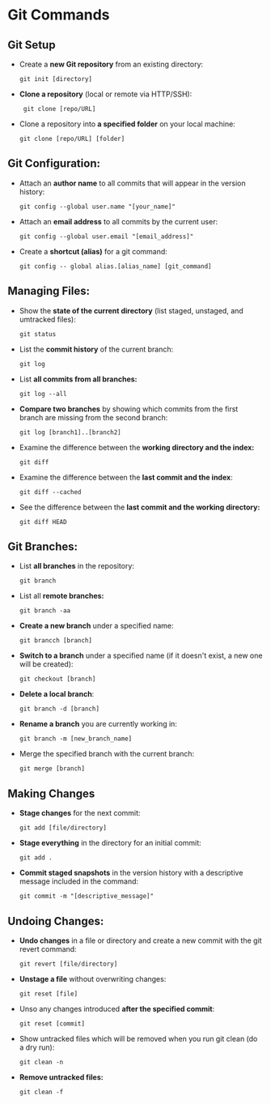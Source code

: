 # Git Commands

## Git Setup
* Create a <b>new Git repository</b> from an existing directory:

  ```
  git init [directory]
  ```
 * <b>Clone a repository</b> (local or remote via HTTP/SSH):
 
    ```
     git clone [repo/URL]
    ```
 * Clone a repository into <b>a specified folder</b> on your local machine:
 
   ```
   git clone [repo/URL] [folder]
   ```
   
## Git Configuration:
* Attach an <b>author name</b> to all commits that will appear in the version history:
  
  ```
  git config --global user.name "[your_name]"
  ```
* Attach an <b>email address</b> to all commits by the current user:

  ```
  git config --global user.email "[email_address]"
  ```
  
* Create a <b>shortcut (alias)</b> for a git command:

  ```
  git config -- global alias.[alias_name] [git_command]
  ```
  
## Managing Files:
* Show the **state of the current directory** (list staged, unstaged, and umtracked files):

  ```
  git status
  ```
* List the **commit history** of the current branch:

  ```
  git log
  ```
* List **all commits from all branches:**

  ```
  git log --all
  ```
* **Compare two branches** by showing which commits from the first branch are missing from the second branch:

  ```
  git log [branch1]..[branch2]
  ```
* Examine the difference between the **working directory and the index:**

  ```
  git diff
  ```
* Examine the difference between the **last commit and the index**:

  ```
  git diff --cached
  ```
* See the difference between the **last commit and the working directory:**

  ```
  git diff HEAD
  ```

## Git Branches:
* List **all branches** in the repository:

  ```
  git branch
  ```
* List all **remote branches:**

  ```
  git branch -aa
  ```
* **Create a new branch** under a specified name:

  ```
  git brancch [branch]
  ```
* **Switch to a branch** under a specified name (if it doesn't exist, a new one will be created):

  ```
  git checkout [branch]
  ```
* **Delete a local branch**:

  ```
  git branch -d [branch]
  ```
* **Rename a branch** you are currently working in:  

  ```
  git branch -m [new_branch_name]
  ```
* Merge the specified branch with the current branch:

  ```
  git merge [branch]
  ```
  
## Making Changes
* **Stage changes** for the next commit:

  ``` 
  git add [file/directory]
  ```
* **Stage everything** in the directory for an initial commit:

  ```
  git add .
  ```
* **Commit staged snapshots** in the version history with a descriptive message included in the command:

  ```
  git commit -m "[descriptive_message]"
  ```

## Undoing Changes:
* **Undo changes** in a file or directory and create a new commit with the git revert command:

  ```
  git revert [file/directory]
  ```
* **Unstage a file** without overwriting changes:

   ``` 
   git reset [file]
   ```
* Unso any changes introduced **after the specified commit**:

  ```
  git reset [commit]
  ```
* Show untracked files which will be removed when you run git clean (do a dry run):

  ```
  git clean -n
  ```
* **Remove untracked files:**

   ```
   git clean -f
   ```
   
  
   
